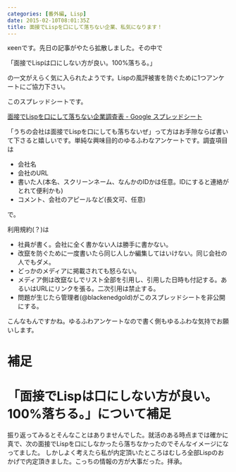 ```yaml
---
categories: [番外編, Lisp]
date: 2015-02-10T08:01:35Z
title: 面接でLispを口にして落ちない企業、私気になります！
---
```

κeenです。先日の記事がやたら拡散しました。その中で

「面接でLispは口にしない方が良い。100%落ちる。」

の一文がえらく気に入られたようです。Lispの風評被害を防ぐために1つアンケートにご協力下さい。
<!--more-->
このスプレッドシートです。

[面接でLispを口にして落ちない企業調査表 - Google スプレッドシート](https://docs.google.com/spreadsheets/d/1dUUOSpKqPK_tMqboxzAfPaL1eAEVwAdYy4AP_5HWeVw/edit?usp=sharing)

「うちの会社は面接でLispを口にしても落ちないぜ」って方はお手隙ならば書いて下さると嬉しいです。単純な興味目的のゆるふわなアンケートです。調査項目は

* 会社名
* 会社のURL
* 書いた人(本名、スクリーンネーム、なんかのIDかは任意。IDにすると連絡がとれて便利かも)
* コメント、会社のアピールなど(長文可、任意)

で。

利用規約(？)は

* 社員が書く。会社に全く書かない人は勝手に書かない。
* 改竄を防ぐために一度書いたら同じ人しか編集してはいけない。同じ会社の人でもダメ。
* どっかのメディアに掲載されても怒らない。
* メディア側は改竄なしでリスト全部を引用し、引用した日時も付記する。あるいはURLにリンクを張る。二次引用は禁止する。
* 問題が生じたら管理者(@blackenedgold)がこのスプレッドシートを非公開にする。

こんなもんですかね。ゆるふわアンケートなので書く側もゆるふわな気持でお願いします。

# 補足


# 「面接でLispは口にしない方が良い。100%落ちる。」について補足
振り返ってみるとそんなことはありませんでした。就活のある時点までは確かに真で、次の面接でLispを口にしなかったら落ちなかったのでそんなイメージになってました。
しかしよく考えたら私が内定頂いたところはむしろ全部Lispのおかげで内定頂きました。こっちの情報の方が大事だった。拝承。
